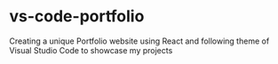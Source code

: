 # vs-code-portfolio
Creating a unique Portfolio website using React and following theme of Visual Studio Code to showcase my projects
